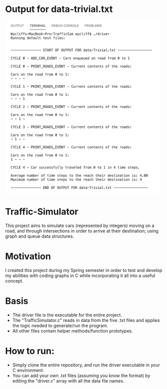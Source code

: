 # Output for data-trivial.txt
<img src="Traffic Simulator Example.png" width = 500  >

# Traffic-Simulator
This project aims to simulate cars (represented by integers) moving on a road, and through intersections in order to arrive at their destination; using graph and queue data structures.
# Motivation
I created this project during my Spring semester in order to test and develop my abilities with coding graphs in C while incorporating it all into a useful concept.
# Basis
- The driver file is the executable for the entire project.
- The "TrafficSimulator.c" reads in data from the five .txt files and applies the logic needed to generate/run the program.
- All other files contain helper methods/function prototypes.
# How to run:
- Simply clone the entire repository, and run the driver executable in your C environment.
- You can add your own .txt files (assuming you know the format) by editing the "driver.c" array with all the data file names.
